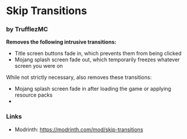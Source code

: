# Skip Transitions
### by TrufflezMC

**Removes the following intrusive transitions:**
- Title screen buttons fade in, which prevents them from being clicked
- Mojang splash screen fade out, which temporarily freezes whatever screen you were on

While not strictly necessary, also removes these transitions:
- Mojang splash screen fade in after loading the game or applying resource packs
- 
### Links

- Modrinth: https://modrinth.com/mod/skip-transitions
